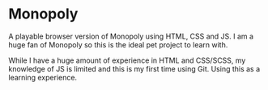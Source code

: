 # Monopoly
 A playable browser version of Monopoly using HTML, CSS and JS. I am a huge fan of Monopoly so this is the ideal pet project to learn with.
 
 While I have a huge amount of experience in HTML and CSS/SCSS, my knowledge of JS is limited and this is my first time using Git. Using this as a learning experience.
